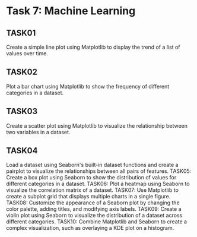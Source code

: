 # Task 7: Machine Learning
## TASK01
Create a simple line plot using Matplotlib to display the trend of a list of values over time.
## TASK02
Plot a bar chart using Matplotlib to show the frequency of different categories in a dataset.
## TASK03
Create a scatter plot using Matplotlib to visualize the relationship between two variables in a dataset.
## TASK04
Load a dataset using Seaborn's built-in dataset functions and create a pairplot to visualize the relationships between all pairs of features.
TASK05: Create a box plot using Seaborn to show the distribution of values for different categories in a dataset.
TASK06: Plot a heatmap using Seaborn to visualize the correlation matrix of a dataset.
TASK07: Use Matplotlib to create a subplot grid that displays multiple charts in a single figure.
TASK08: Customize the appearance of a Seaborn plot by changing the color palette, adding titles, and modifying axis labels.
TASK09: Create a violin plot using Seaborn to visualize the distribution of a dataset across different categories.
TASK10: Combine Matplotlib and Seaborn to create a complex visualization, such as overlaying a KDE plot on a histogram.

